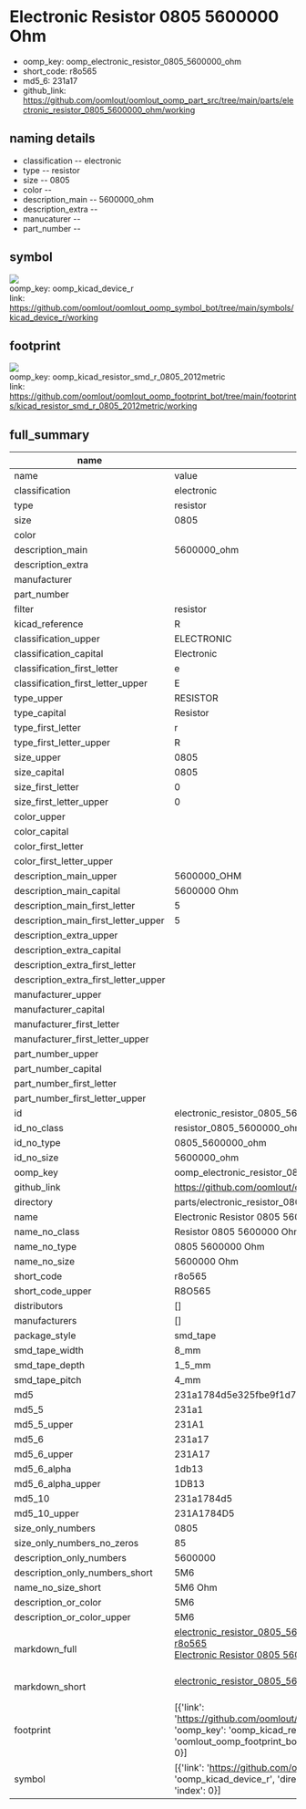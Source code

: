 # Electronic Resistor 0805 5600000 Ohm

  
* oomp_key: oomp_electronic_resistor_0805_5600000_ohm 
* short_code: r8o565
* md5_6: 231a17  
* github_link: https://github.com/oomlout/oomlout_oomp_part_src/tree/main/parts/electronic_resistor_0805_5600000_ohm/working  
## naming details
* classification -- electronic
* type -- resistor
* size -- 0805
* color -- 
* description_main -- 5600000_ohm
* description_extra -- 
* manucaturer -- 
* part_number -- 



## symbol

![](symbol/{index}/working/working_600.png)  
oomp_key: oomp_kicad_device_r  
link: https://github.com/oomlout/oomlout_oomp_symbol_bot/tree/main/symbols/kicad_device_r/working  

## footprint

![](footprint/{index}/working/working_600.png)  
oomp_key: oomp_kicad_resistor_smd_r_0805_2012metric  
link: https://github.com/oomlout/oomlout_oomp_footprint_bot/tree/main/footprints/kicad_resistor_smd_r_0805_2012metric/working  

## full_summary
| name | value | 
| --- | --- | 
| name | value | 
| classification | electronic | 
| type | resistor | 
| size | 0805 | 
| color |  | 
| description_main | 5600000_ohm | 
| description_extra |  | 
| manufacturer |  | 
| part_number |  | 
| filter | resistor | 
| kicad_reference | R | 
| classification_upper | ELECTRONIC | 
| classification_capital | Electronic | 
| classification_first_letter | e | 
| classification_first_letter_upper | E | 
| type_upper | RESISTOR | 
| type_capital | Resistor | 
| type_first_letter | r | 
| type_first_letter_upper | R | 
| size_upper | 0805 | 
| size_capital | 0805 | 
| size_first_letter | 0 | 
| size_first_letter_upper | 0 | 
| color_upper |  | 
| color_capital |  | 
| color_first_letter |  | 
| color_first_letter_upper |  | 
| description_main_upper | 5600000_OHM | 
| description_main_capital | 5600000 Ohm | 
| description_main_first_letter | 5 | 
| description_main_first_letter_upper | 5 | 
| description_extra_upper |  | 
| description_extra_capital |  | 
| description_extra_first_letter |  | 
| description_extra_first_letter_upper |  | 
| manufacturer_upper |  | 
| manufacturer_capital |  | 
| manufacturer_first_letter |  | 
| manufacturer_first_letter_upper |  | 
| part_number_upper |  | 
| part_number_capital |  | 
| part_number_first_letter |  | 
| part_number_first_letter_upper |  | 
| id | electronic_resistor_0805_5600000_ohm | 
| id_no_class | resistor_0805_5600000_ohm | 
| id_no_type | 0805_5600000_ohm | 
| id_no_size | 5600000_ohm | 
| oomp_key | oomp_electronic_resistor_0805_5600000_ohm | 
| github_link | https://github.com/oomlout/oomlout_oomp_part_src/tree/main/parts/electronic_resistor_0805_5600000_ohm/working | 
| directory | parts/electronic_resistor_0805_5600000_ohm | 
| name | Electronic Resistor 0805 5600000 Ohm | 
| name_no_class | Resistor 0805 5600000 Ohm | 
| name_no_type | 0805 5600000 Ohm | 
| name_no_size | 5600000 Ohm | 
| short_code | r8o565 | 
| short_code_upper | R8O565 | 
| distributors | [] | 
| manufacturers | [] | 
| package_style | smd_tape | 
| smd_tape_width | 8_mm | 
| smd_tape_depth | 1_5_mm | 
| smd_tape_pitch | 4_mm | 
| md5 | 231a1784d5e325fbe9f1d719ed12afad | 
| md5_5 | 231a1 | 
| md5_5_upper | 231A1 | 
| md5_6 | 231a17 | 
| md5_6_upper | 231A17 | 
| md5_6_alpha | 1db13 | 
| md5_6_alpha_upper | 1DB13 | 
| md5_10 | 231a1784d5 | 
| md5_10_upper | 231A1784D5 | 
| size_only_numbers | 0805 | 
| size_only_numbers_no_zeros | 85 | 
| description_only_numbers | 5600000 | 
| description_only_numbers_short | 5M6 | 
| name_no_size_short | 5M6 Ohm | 
| description_or_color | 5M6 | 
| description_or_color_upper | 5M6 | 
| markdown_full | [electronic_resistor_0805_5600000_ohm](https://github.com/oomlout/oomlout_oomp_part_src/tree/main/parts/electronic_resistor_0805_5600000_ohm/working)<br>[r8o565](https://github.com/oomlout/oomlout_oomp_part_src/tree/main/parts/electronic_resistor_0805_5600000_ohm/working)<br>[Electronic Resistor 0805 5600000 Ohm](https://github.com/oomlout/oomlout_oomp_part_src/tree/main/parts/electronic_resistor_0805_5600000_ohm/working)<br><br> | 
| markdown_short | [electronic_resistor_0805_5600000_ohm](https://github.com/oomlout/oomlout_oomp_part_src/tree/main/parts/electronic_resistor_0805_5600000_ohm/working)<br><br> | 
| footprint | [{'link': 'https://github.com/oomlout/oomlout_oomp_footprint_bot/tree/main/foootprntss/kicad_resistor_smd_r_0805_2012metric', 'oomp_key': 'oomp_kicad_resistor_smd_r_0805_2012metric', 'directory': 'oomlout_oomp_footprint_bot/footprints/kicad_resistor_smd_r_0805_2012metric//working/working.kicad_mod', 'index': 0}] | 
| symbol | [{'link': 'https://github.com/oomlout/oomlout_oomp_symbol_bot/tree/main/symbols/kicad_device_r', 'oomp_key': 'oomp_kicad_device_r', 'directory': 'oomlout_oomp_symbol_bot/symbols/kicad_device_r//working/working.kicad_sym', 'index': 0}] | 
